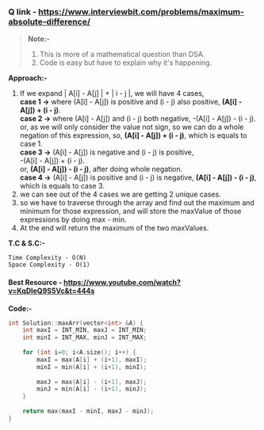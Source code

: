 ### Q link - https://www.interviewbit.com/problems/maximum-absolute-difference/

> **Note:-**
> 1. This is more of a mathematical question than DSA.
> 2. Code is easy but have to explain why it's happening.


**Approach:-**  
1. If we expand | A[i] - A[j] | + | i - j |, we will have 4 cases,  
**case 1 ->** where (A[i] - A[j]) is positive and (i - j) also positive, **(A[i] - A[j]) + (i - j)**.  
**case 2 ->** where (A[i] - A[j]) and (i - j) both negative, -(A[i] - A[j]) - (i - j).  
or, as we will only consider the value not sign, so we can do a whole negation of this expression, so, **(A[i] - A[j]) + (i - j)**, which is equals to case 1.  
**case 3 ->** (A[i] - A[j]) is negative and (i - j) is positive,  
-(A[i] - A[j]) + (i - j).  
or, **(A[i] - A[j]) - (i - j)**, after doing whole negation.  
**case 4 ->** (A[i] - A[j]) is positive and (i - j) is negative, **(A[i] - A[j]) - (i - j)**, which is equals to case 3.
2. we can see out of the 4 cases we are getting 2 unique cases.
3. so we have to traverse through the array and find out the maximum and minimum for those expression, and will store the maxValue of those expressions by doing max - min.
4. At the end will return the maximum of the two maxValues.

**T.C & S.C:-**  
```
Time Complexity - O(N) 
Space Complexity - O(1)
```

#### Best Resource - https://www.youtube.com/watch?v=KqDIeQ9S5Vc&t=444s

**Code:-**
```c++
int Solution::maxArr(vector<int> &A) {
    int maxI = INT_MIN, maxJ = INT_MIN;
    int minI = INT_MAX, minJ = INT_MAX;
    
    for (int i=0; i<A.size(); i++) {
        maxI = max(A[i] + (i+1), maxI);
        minI = min(A[i] + (i+1), minI);
        
        maxJ = max(A[i] - (i+1), maxJ);
        minJ = min(A[i] - (i+1), minJ);
    }
    
    return max(maxI - minI, maxJ - minJ);
}

```